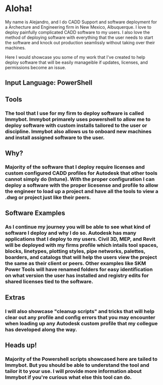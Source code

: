 # Aloha!
My name is Alejandro, and I do CADD Support and software deployment for a Archecture and Engineering firm in New Mexico, Albuquerque. I love to deploy painfully complicated CADD software to my users. I also love the method of deploying software with everything that the user needs to start the software and knock out production seamlissly without taking over their machines.

Here I would showcase you some of my work that I've created to help deploy software that will be easily manageible if updates, licenses, and permissions become an issue.


## Input Language: PowerShell

## Tools
<summary><h3>The tool that I use for my firm to deploy software is called Immybot. Immybot primarely uses powershell to allow me to deploy software with custom installs tailored to the user or discipline. Immybot also allows us to onboard new machines and install assigned software to the user.</summary></h3>

## Why?
<summary><h3>Majority of the software that I deploy require licenses and custom configured CADD profiles for Autodesk that other tools cannot simply do (Intune). With the proper configuration I can deploy a software with the proper licesense and profile to allow the engineer to load up a project and have all the tools to view a .dwg or project just like their peers.</summary></h3>

## Software Examples 
<summary><h3> As I continue my journey you will be able to see what kind of software I deploy and why I do so. Autodesk has many applications that I deploy to my users. Civil 3D, MEP, and Revit will be deployed with my firms profile which intails tool spaces, blocks, linetypes, plotting styles, pipe networks, palettes, boarders, and catalogs that will help the users view the project the same as their client or peers. Other examples like SKM Power Tools will have renamed folders for easy identification on what version the user has installed and registry edits for shared licenses tied to the software. </summary></h3>

## Extras
<summary><h3> I will also showcase "cleanup scripts" and tricks that will help clear out any profile and config errors that you may encounter when loading up any Autodesk custom profile that my collegue has developed along the way. </summary></h3>

## Heads up!
<summary><h3> Majority of the Powershell scripts showcased here are tailed to Immybot. But you should be able to understand the tool and tailor it to your use. I will provide more information about Immybot if you're curious what else this tool can do.